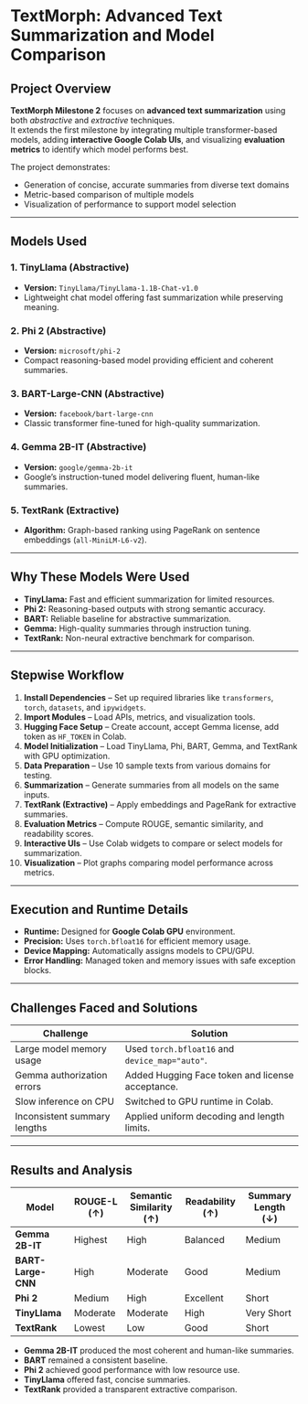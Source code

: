 # TextMorph: Advanced Text Summarization and Model Comparison

## Project Overview
**TextMorph Milestone 2** focuses on **advanced text summarization** using both *abstractive* and *extractive* techniques.  
It extends the first milestone by integrating multiple transformer-based models, adding **interactive Google Colab UIs**, and visualizing **evaluation metrics** to identify which model performs best.

The project demonstrates:
- Generation of concise, accurate summaries from diverse text domains  
- Metric-based comparison of multiple models  
- Visualization of performance to support model selection  

---

## Models Used

### 1. TinyLlama (Abstractive)
- **Version:** `TinyLlama/TinyLlama-1.1B-Chat-v1.0`  
- Lightweight chat model offering fast summarization while preserving meaning.

### 2. Phi 2 (Abstractive)
- **Version:** `microsoft/phi-2`  
- Compact reasoning-based model providing efficient and coherent summaries.

### 3. BART-Large-CNN (Abstractive)
- **Version:** `facebook/bart-large-cnn`  
- Classic transformer fine-tuned for high-quality summarization.

### 4. Gemma 2B-IT (Abstractive)
- **Version:** `google/gemma-2b-it`  
- Google’s instruction-tuned model delivering fluent, human-like summaries.

### 5. TextRank (Extractive)
- **Algorithm:** Graph-based ranking using PageRank on sentence embeddings (`all-MiniLM-L6-v2`).

---

## Why These Models Were Used
- **TinyLlama:** Fast and efficient summarization for limited resources.  
- **Phi 2:** Reasoning-based outputs with strong semantic accuracy.  
- **BART:** Reliable baseline for abstractive summarization.  
- **Gemma:** High-quality summaries through instruction tuning.  
- **TextRank:** Non-neural extractive benchmark for comparison.  

---

## Stepwise Workflow

1. **Install Dependencies** – Set up required libraries like `transformers`, `torch`, `datasets`, and `ipywidgets`.  
2. **Import Modules** – Load APIs, metrics, and visualization tools.  
3. **Hugging Face Setup** – Create account, accept Gemma license, add token as `HF_TOKEN` in Colab.  
4. **Model Initialization** – Load TinyLlama, Phi, BART, Gemma, and TextRank with GPU optimization.  
5. **Data Preparation** – Use 10 sample texts from various domains for testing.  
6. **Summarization** – Generate summaries from all models on the same inputs.  
7. **TextRank (Extractive)** – Apply embeddings and PageRank for extractive summaries.  
8. **Evaluation Metrics** – Compute ROUGE, semantic similarity, and readability scores.  
9. **Interactive UIs** – Use Colab widgets to compare or select models for summarization.  
10. **Visualization** – Plot graphs comparing model performance across metrics.  

---

## Execution and Runtime Details
- **Runtime:** Designed for **Google Colab GPU** environment.  
- **Precision:** Uses `torch.bfloat16` for efficient memory usage.  
- **Device Mapping:** Automatically assigns models to CPU/GPU.  
- **Error Handling:** Managed token and memory issues with safe exception blocks.  

---

## Challenges Faced and Solutions

| Challenge | Solution |
|------------|-----------|
| Large model memory usage | Used `torch.bfloat16` and `device_map="auto"`. |
| Gemma authorization errors | Added Hugging Face token and license acceptance. |
| Slow inference on CPU | Switched to GPU runtime in Colab. |
| Inconsistent summary lengths | Applied uniform decoding and length limits. |

---

## Results and Analysis

| Model | ROUGE-L (↑) | Semantic Similarity (↑) | Readability (↑) | Summary Length (↓) |
|--------|--------------|--------------------------|------------------|--------------------|
| **Gemma 2B-IT** | Highest | High | Balanced | Medium |
| **BART-Large-CNN** | High | Moderate | Good | Medium |
| **Phi 2** | Medium | High | Excellent | Short |
| **TinyLlama** | Moderate | Moderate | High | Very Short |
| **TextRank** | Lowest | Low | Good | Short |

- **Gemma 2B-IT** produced the most coherent and human-like summaries.  
- **BART** remained a consistent baseline.  
- **Phi 2** achieved good performance with low resource use.  
- **TinyLlama** offered fast, concise summaries.  
- **TextRank** provided a transparent extractive comparison.


